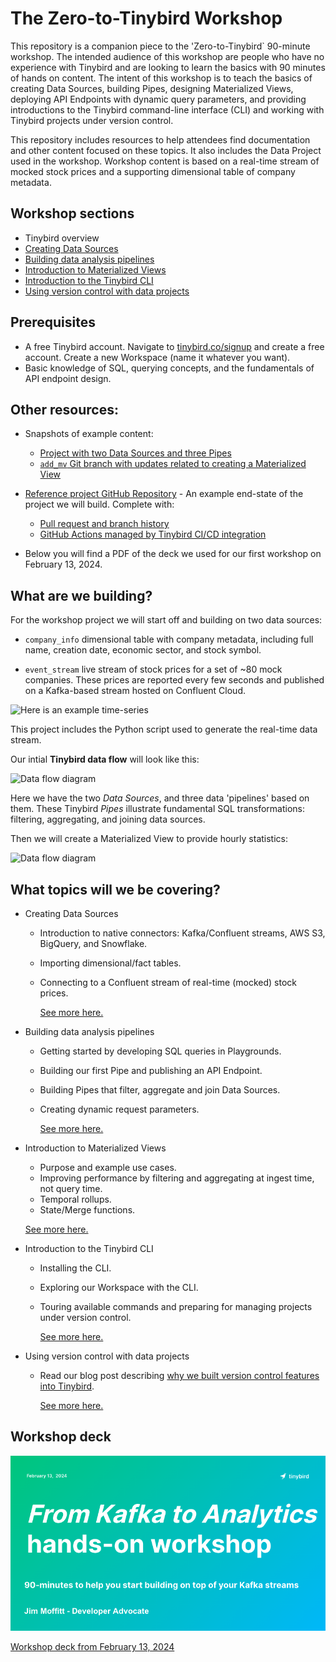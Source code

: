 # The Zero-to-Tinybird Workshop 

This repository is a companion piece to the 'Zero-to-Tinybird` 90-minute workshop. The intended audience of this workshop are people who have no experience with Tinybird and are looking to learn the basics with 90 minutes of hands on content. The intent of this workshop is to teach the basics of creating Data Sources, building Pipes, designing Materialized Views, deploying API Endpoints with dynamic query parameters, and providing introductions to the Tinybird command-line interface (CLI) and working with Tinybird projects under version control. 

This repository includes resources to help attendees find documentation and other content focused on these topics. It also includes the Data Project used in the workshop. Workshop content is based on a real-time stream of mocked stock prices and a supporting dimensional table of company metadata. 

## Workshop sections

* Tinybird overview
* [Creating Data Sources](/content/sections/creating-data-sources.md)
* [Building data analysis pipelines](/content/sections/building-pipelines.md)
* [Introduction to Materialized Views](/content/sections/materialized-views.md)
* [Introduction to the Tinybird CLI](/content/sections/intro-to-cli.md)
* [Using version control with data projects](/content/sections/version-control.md)

## Prerequisites

* A free Tinybird account. Navigate to [tinybird.co/signup](https://www.tinybird.co/signup) and create a free account. Create a new Workspace (name it whatever you want).
* Basic knowledge of SQL, querying concepts, and the fundamentals of API endpoint design.

## Other resources:

* Snapshots of example content:
  * [Project with two Data Sources and three Pipes](https://github.com/jimmoffitt/z2t_next_2)
  * [`add_mv` Git branch with updates related to creating a Materialized View](https://github.com/jimmoffitt/z2t_next_2/tree/add_mv)

* [Reference project GitHub Repository](https://github.com/jimmoffitt/z2t_workshop) - An example end-state of the project we will build. Complete with:
  * [Pull request and branch history](https://github.com/jimmoffitt/z2t_workshop/pulls?q=is%3Apr+is%3Aclosed)
  * [GitHub Actions managed by Tinybird CI/CD integration](https://github.com/jimmoffitt/z2t_workshop/actions)
* Below you will find a PDF of the deck we used for our first workshop on February 13, 2024. 


## What are we building? 

For the workshop project we will start off and building on two data sources:

* `company_info` dimensional table with company metadata, including full name, creation date, economic sector, and stock symbol.

* `event_stream` live stream of stock prices for a set of ~80 mock companies. These prices are reported every few seconds and published on a Kafka-based stream hosted on Confluent Cloud. 

![Here is an example time-series](images/com.com.png)

This project includes the Python script used to generate the real-time data stream.  

Our intial **Tinybird data flow** will look like this: 

![Data flow diagram](images/data-flow-2.png)

Here we have the two *Data Sources*, and three data 'pipelines' based on them. These Tinybird *Pipes* illustrate fundamental SQL transformations: filtering, aggregating, and joining data sources. 

Then we will create a Materialized View to provide hourly statistics:

![Data flow diagram](images/data-flow-1.png)

## What topics will we be covering? 

* Creating Data Sources
  * Introduction to native connectors: Kafka/Confluent streams, AWS S3, BigQuery, and Snowflake.
  * Importing dimensional/fact tables. 
  * Connecting to a Confluent stream of real-time (mocked) stock prices. 

    [See more here.](/content/sections/creating-data-sources.md)


* Building data analysis pipelines
  * Getting started by developing SQL queries in Playgrounds.
  * Building our first Pipe and publishing an API Endpoint.
  * Building Pipes that filter, aggregate and join Data Sources.
  * Creating dynamic request parameters.   

    [See more here.](/content/sections/building-pipelines.md)

* Introduction to Materialized Views
    * Purpose and example use cases.
    * Improving performance by filtering and aggregating at ingest time, not query time. 
    * Temporal rollups.
    * State/Merge functions. 

    [See more here.](/content/sections/materialized-views.md)

* Introduction to the Tinybird CLI
  * Installing the CLI.
  * Exploring our Workspace with the CLI.
  * Touring available commands and preparing for managing projects under version control.

    [See more here.](/content/sections/intro-to-cli.md)

* Using version control with data projects
  * Read our blog post describing [why we built version control features into Tinybird](https://www.tinybird.co/blog-posts/version-control-for-real-time-data). 

    
    [See more here.](/content/sections/version-control.md)


## Workshop deck


![](images/deck.png)

[Workshop deck from February 13, 2024](/content/Kafka-to-Analtics-workshop.pdf)





